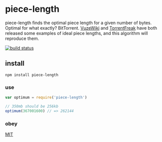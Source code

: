 # piece-length
piece-length finds the optimal piece length for a given number of bytes. Optimal for what exactly? BitTorrent. [VuzeWiki](http://wiki.vuze.com/w/Torrent_Piece_Size) and [TorrentFreak](http://torrentfreak.com/how-to-make-the-best-torrents-081121/) have both released some examples of ideal piece lengths, and this algorithm will reproduce them.

[![build status](https://travis-ci.org/michaelrhodes/piece-length.png?branch=master)](https://travis-ci.org/michaelrhodes/piece-length)

## install
```
npm install piece-length
```

### use
``` js
var optimum = require('piece-length')

// 350mb should be 256kb
optimum(367001600) // => 262144
```

### obey
[MIT](http://opensource.org/licenses/MIT)
